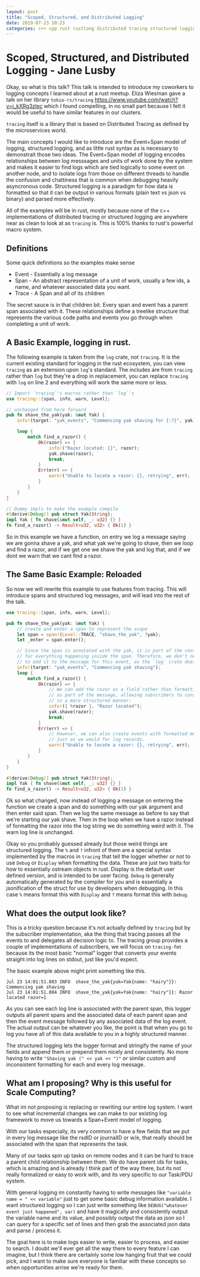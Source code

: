 ```yaml
---
layout: post
title: "Scoped, Structured, and Distributed Logging"
date: 2019-07-23 10:23
categories: c++ cpp rust rustlang distributed tracing structured logging
---
```


# Scoped, Structured, and Distributed Logging - Jane Lusby

Okay, so what is this talk? This talk is intended to introduce my coworkers to
logging concepts I learned about at a rust meetup. Eliza Wiesman gave a talk on
her library `tokio-rs/tracing` https://www.youtube.com/watch?v=j_kXRg3zlec
which I found compelling, in no small part because I felt it would be useful to
have similar features in our clusters.

`tracing` itself is a library that is based on Distributed Tracing as defined by the microservices world. 

The main concepts I would like to introduce are the Event+Span model of
logging, structured logging, and as little rust syntax as is necessary to
demonstrait those two ideas. The Event+Span model of logging encodes
relationships between log messsages and units of work done by the system and
makes it easier to find logs which are tied logically to some event on another
node, and to isolate logs from those on different threads to handle the
confusion and chattiness that is common when debugging heavily asyncronous
code. Structured logging is a paradigm for how data is formatted so that it can
be output in various formats (plain text vs json vs binary) and parsed more
effectively.

All of the examples will be in rust, mostly because none of the c++
implementations of distributed tracing or structured logging are anywhere near
as clean to look at as `tracing` is. This is 100% thanks to rust's powerful
macro system.

## Definitions

Some quick definitions so the examples make sense

- Event - Essentially a log message
- Span  - An abstract representation of a unit of work, usually a few ids, a
  name, and whatever associated data you want.
- Trace - A Span and all of its children

The secret sauce is in that children bit. Every span and event has a parent
span associated with it. These relationships define a treelike structure that
represents the various code paths and events you go through when completing a
unit of work.


## A Basic Example, logging in rust.

The following example is taken from the `log` crate, not `tracing`. It is the
current existing standard for logging in the rust ecosystem, you can view
`tracing` as an extension upon `log`'s standard. The includes are from
`tracing` rather than `log` but they're a drop in replacement, you can replace
`tracing` with `log` on line 2 and everything will work the same more or less.

```rust
// Import `tracing`'s macros rather than `log`'s
use tracing::{span, info, warn, Level};

// unchanged from here forward
pub fn shave_the_yak(yak: &mut Yak) {
    info!(target: "yak_events", "Commencing yak shaving for {:?}", yak);

    loop {
        match find_a_razor() {
            Ok(razor) => {
                info!("Razor located: {}", razor);
                yak.shave(razor);
                break;
            }
            Err(err) => {
                warn!("Unable to locate a razor: {}, retrying", err);
            }
        }
    }
}

// Dummy impls to make the example compile
#[derive(Debug)] pub struct Yak(String);
impl Yak { fn shave(&mut self, _: u32) {} }
fn find_a_razor() -> Result<u32, u32> { Ok(1) }
```

So in this example we have a function, on entry we log a message saying we are
gonna shave a yak, and what yak we're going to shave, then we loop and find a
razor, and if we get one we shave the yak and log that, and if we dont we warn
that we cant find a razor.

## The Same Basic Example: Reloaded

So now we will rewrite this example to use features from tracing. This will
introduce spans and structured log messages, and will lead into the rest of the
talk.

```rust
use tracing::{span, info, warn, Level};

pub fn shave_the_yak(yak: &mut Yak) {
    // create and enter a span to represent the scope
    let span = span!(Level::TRACE, "shave_the_yak", ?yak);
    let _enter = span.enter();

    // Since the span is annotated with the yak, it is part of the context
    // for everything happening inside the span. Therefore, we don't need
    // to add it to the message for this event, as the `log` crate does.
    info!(target: "yak_events", "Commencing yak shaving");
    loop {
        match find_a_razor() {
            Ok(razor) => {
                // We can add the razor as a field rather than formatting it
                // as part of the message, allowing subscribers to consume it
                // in a more structured manner:
                info!({ %razor }, "Razor located");
                yak.shave(razor);
                break;
            }
            Err(err) => {
                // However, we can also create events with formatted messages,
                // just as we would for log records.
                warn!("Unable to locate a razor: {}, retrying", err);
            }
        }
    }
}

#[derive(Debug)] pub struct Yak(String);
impl Yak { fn shave(&mut self, _: u32) {} }
fn find_a_razor() -> Result<u32, u32> { Ok(1) }
```

Ok so what changed, now instead of logging a message on entering the function
we create a span and do something with our yak argument and then enter said
span. Then we log the same message as before to say that we're starting our yak
shave. Then in the loop when we have a razor instead of formatting the razor
into the log string we do something weird with it. The warn log line is
unchanged.

Okay so you probably guessed already but those weird things are structured
logging. The `%` and `?` infront of them are a special syntax implemented by
the macros in `tracing` that tell the logger whether or not to use `Debug` or
`Display` when formatting the data. These are just two traits for how to
essentially ostream objects in rust. Display is the default user defined
version, and is intended to be user facing. `Debug` is generally automatically
generated by the compiler for you and is essentially a jsonification of the
struct for use by developers when debugging. In this case `%` means format this
with `Display` and `?` means format this with `Debug`.


## What does the output look like?

This is a tricky question because it's not actually defined by `tracing` but by
the subscriber implementation, aka the thing that tracing passes all the events
to and delegates all decision logic to. The tracing group provides a couple of
implementations of subscribers, we will focus on `tracing-fmt` because its the
most basic "normal" logger that converts your events straight into log lines on
stdout, just like you'd expect.

The basic example above might print something like this.

```
Jul 23 14:01:51.803 INFO  shave_the_yak{yak=Yak{name: "hairy"}}: Commencing yak shaving
Jul 23 14:01:51.804 INFO  shave_the_yak{yak=Yak{name: "hairy"}}: Razor located razor=1
```

As you can see each log line is associated with the parent span, this logger
outputs all parent spans and the associated data of each parent span and then
the event message followed by any associated data of the log event. The actual
output can be whatever you like, the point is that when you go to log you have
all of this data available to you in a highly structured manner.

The structured logging lets the logger format and stringify the name of your
fields and append them or prepend them nicely and consistently. No more having
to write `"Shaving yak (" << yak << ")"` or similar custom and inconsistent
formatting for each and every log message.


## What am I proposing? Why is this useful for Scale Computing?

What im not proposing is replacing or rewriting our entire log system. I want
to see what incremental changes we can make to our existing log framework to
move us towards a Span+Event model of logging.

With our tasks especially, its very common to have a few fields that we put in
every log message like the rsdID or journalID or w/e, that really should be
associated with the span that represents the task.

Many of our tasks spin up tasks on remote nodes and it can be hard to trace a
parent child relationship between them. We do have parent ids for tasks, which
is amazing and is already I think part of the way there, but its not really
formalized or easy to work with, and its very specific to our Task/PDU system.

With general logging im constantly having to write messages like `"variable
name = " << variable"` just to get some basic debug information available. I
want structured logging so I can just write something like `DEBUG("whatever
event just happened", var)` and have it magically and consistently output the
variable name and its value, and possibly output the data as json so I can
query for a specific set of lines and then grab the associated json data and
parse / process it.

The goal here is to make logs easier to write, easier to process, and easier to
search. I doubt we'll ever get all the way there to every feature I can
imagine, but I think there are certainly some low hanging fruit that we could
pick, and I want to make sure everyone is familiar with these concepts so when
opportunities arrise we're ready for them.

